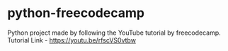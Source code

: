 # python-freecodecamp
Python project made by following the YouTube tutorial by freecodecamp. Tutorial Link - https://youtu.be/rfscVS0vtbw
